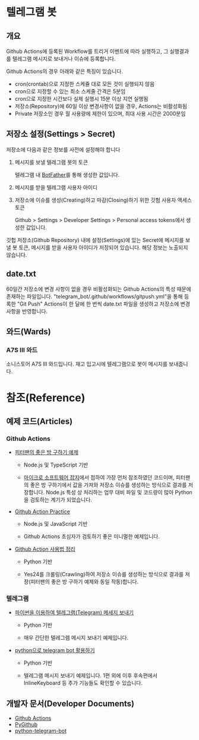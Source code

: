 # 텔레그램 봇

## 개요
Github Actions에 등록된 Workflow를 트리거 이벤트에 따라 실행하고,
그 실행결과를 텔레그램 메시지로 보내거나 이슈에 등록합니다.

Github Actions의 경우 아래와 같은 특징이 있습니다.
* cron(crontab)으로 지정한 스케쥴 대로 모든 것이 실행되지 않음
* cron으로 지정할 수 있는 최소 스케줄 간격은 5분임
* cron으로 지정한 시간보다 실제 실행시 15분 이상 지연 실행됨
* 저장소(Repository)에 60일 이상 변경사항이 없을 경우, Actions는 비활성화됨
* Private 저장소인 경우 월 사용량에 제한이 있으며, 최대 사용 시간은 2000분임

## 저장소 설정(Settings > Secret)

저장소에 다음과 같은 정보를 사전에 설정해야 합니다

1. 메시지를 보낼 텔레그램 봇의 토큰

    텔레그램 내 [BotFather](t.me/BotFather)를 통해 생성한 값입니다.

2. 메시지를 받을 텔레그램 사용자 아이디
3. 저장소에 이슈를 생성(Creating)하고 마감(Closing)하기 위한 깃험 사용자 액세스 토큰

    Github > Settings > Developer Settings > Personal access tokens에서 생성한 값입니다.

깃헙 저장소(Github Repository) 내에 설정(Settings)에 있는 Secret에 메시지를 보낼 봇 토큰, 메시지를 받을 사용자 아이디가 저장되어 있습니다.
해당 정보는 노출되지 않습니다.

## date.txt
60일간 저장소에 변경 사항이 없을 경우 비활성화되는 Github Actions의 특성 때문에 존재하는 파일입니다.
"telegram_bot/.github/workflows/gitpush.yml"을 통해 등록한 "Git Push" Actions이
한 달에 한 번씩 date.txt 파일을 생성하고 저장소에 변경사항을 반영합니다.

## 와드(Wards)
### A7S III 와드
소니스토어 A7S III 와드입니다. 재고 입고시에 텔레그램으로 봇이 메시지를 보내줍니다.

# 참조(Reference)
## 예제 코드(Articles)
### Github Actions
* [피터팬의 좋은 방 구하기 예제](https://github.com/heejongahn/tinkerbell-template)

    * Node.js 및 TypeScript 기반

    * [마이크로 소프트웨어 잡지](https://www.imaso.co.kr/archives/5649)에서 접하여 가장 먼처 잠조하였던 코드이며, 피터팬의 좋은 방 구하기에서 값을 가져와 저장소 이슈를 생성하는 방식으로 결과를 저장합니다. Node.js 특성 상 처리하는 업무 대비 파일 및 코드량이 많아 Python을 검토하는 계기가 되었습니다.

* [Github Action Practice](https://github.com/jonnung/github-action-practice)

    * Node.js 및 JavaScript 기반

    * Github Actions 초심자가 검토하기 좋은 미니멀한 예제입니다.

* [Github Action 사용법 정리](https://zzsza.github.io/development/2020/06/06/github-action/)

    * Python 기반

    * Yes24를 크롤링(Crawling)하여 저장소 이슈를 생성하는 방식으로 결과를 저장(피터팬의 좋은 방 구하기 예제와 동일 작동)합니다.

### 텔레그램

* [파이썬을 이용하여 텔레그램(Telegram) 메세지 보내기](https://pydole.tistory.com/entry/Python-%ED%8C%8C%EC%9D%B4%EC%8D%AC%EC%9D%84-%EC%9D%B4%EC%9A%A9%ED%95%98%EC%97%AC-%ED%85%94%EB%A0%88%EA%B7%B8%EB%9E%A8Telegram-%EB%A9%94%EC%84%B8%EC%A7%80-%EB%B3%B4%EB%82%B4%EA%B8%B0)

    * Python 기반
    
    * 매우 간단한 텔레그렘 메시지 보내기 예제입니다.

* [python으로 telegram bot 활용하기](https://blog.psangwoo.com/coding/2016/12/08/python-telegram-bot-1.html)

    * Python 기반
    
    * 텔레그램 메시지 보내기 예제입니다. 1편 외에 이후 후속편에서 InlineKeyboard 등 추가 기능들도 확인할 수 있습니다.

## 개발자 문서(Developer Documents)
* [Github Actions](https://docs.github.com/en/free-pro-team@latest/actions)
* [PyGithub](https://pygithub.readthedocs.io)
* [python-telegram-bot](https://python-telegram-bot.readthedocs.io)
